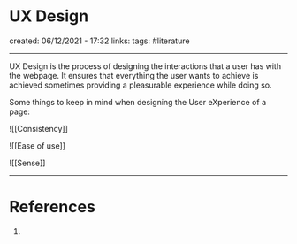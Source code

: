 # UX Design
created: 06/12/2021 - 17:32
links:
tags: #literature

---

UX Design is the process of designing the interactions that a user has with the webpage. It ensures that everything the user wants to achieve is achieved sometimes providing a pleasurable experience while doing so.

Some things to keep in mind when designing the User eXperience of a page:

![[Consistency]]

![[Ease of use]]

![[Sense]]


---

# References
1. 